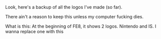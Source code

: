 Look, here's a backup of all the logos I've made (so far).

There ain't a reason to keep this unless my computer fucking dies.

What is this:
At the beginning of FE8, it shows 2 logos. Nintendo and IS. I wanna replace one with this
